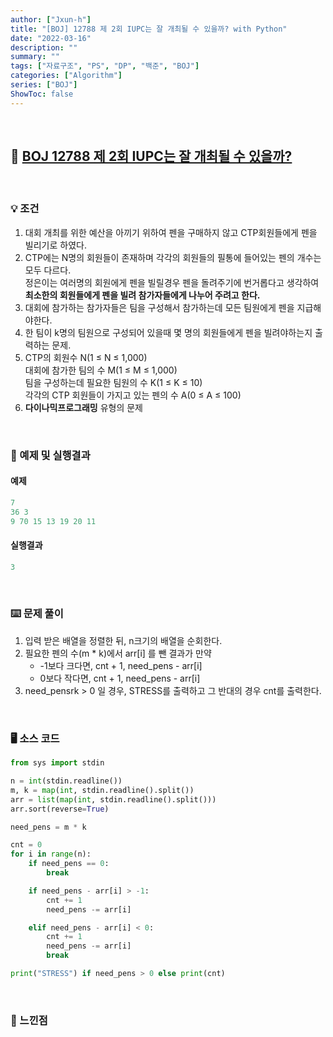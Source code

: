 ```yaml
---
author: ["Jxun-h"]
title: "[BOJ] 12788 제 2회 IUPC는 잘 개최될 수 있을까? with Python"
date: "2022-03-16"
description: ""
summary: ""
tags: ["자료구조", "PS", "DP", "백준", "BOJ"]
categories: ["Algorithm"]
series: ["BOJ"]
ShowToc: false
---
```


<br>

## 📌 <a href="https://www.acmicpc.net/problem/12788" target="_blank">BOJ 12788 제 2회 IUPC는 잘 개최될 수 있을까?</a>

<br>

### 💡 조건

1.  대회 개최를 위한 예산을 아끼기 위하여 펜을 구매하지 않고 CTP회원들에게 펜을 빌리기로 하였다.
2.  CTP에는 N명의 회원들이 존재하며 각각의 회원들의 필통에 들어있는 펜의 개수는 모두 다르다.  
    정은이는 여러명의 회원에게 펜을 빌릴경우 펜을 돌려주기에 번거롭다고 생각하여 **최소한의 회원들에게 펜을 빌려 참가자들에게 나누어 주려고 한다.**
3.  대회에 참가하는 참가자들은 팀을 구성해서 참가하는데 모든 팀원에게 펜을 지급해야한다.
4.  한 팀이 k명의 팀원으로 구성되어 있을때 몇 명의 회원들에게 펜을 빌려야하는지 출력하는 문제.
5.  CTP의 회원수 N(1 ≤ N ≤ 1,000)  
    대회에 참가한 팀의 수 M(1 ≤ M ≤ 1,000)  
    팀을 구성하는데 필요한 팀원의 수 K(1 ≤ K ≤ 10)  
    각각의 CTP 회원들이 가지고 있는 펜의 수 A(0 ≤ A ≤ 100)
6.  **다이나믹프로그래밍** 유형의 문제

<br>

### 🔖 예제 및 실행결과

#### 예제

```py
7
36 3
9 70 15 13 19 20 11
```

#### 실행결과

```py
3
```

<br>

### ⌨️ 문제 풀이

1.  입력 받은 배열을 정렬한 뒤, n크기의 배열을 순회한다.
2.  필요한 펜의 수(m * k)에서 arr[i] 를 뺀 결과가 만약
    -   -1보다 크다면, cnt + 1, need_pens - arr[i]
    -   0보다 작다면, cnt + 1, need_pens - arr[i]
3.  need_pensrk > 0 일 경우, STRESS를 출력하고 그 반대의 경우 cnt를 출력한다.

<br>

### 🖥 소스 코드

```py
from sys import stdin

n = int(stdin.readline())
m, k = map(int, stdin.readline().split())
arr = list(map(int, stdin.readline().split()))
arr.sort(reverse=True)

need_pens = m * k

cnt = 0
for i in range(n):
    if need_pens == 0:
        break

    if need_pens - arr[i] > -1:
        cnt += 1
        need_pens -= arr[i]

    elif need_pens - arr[i] < 0:
        cnt += 1
        need_pens -= arr[i]
        break

print("STRESS") if need_pens > 0 else print(cnt)
```

<br>

### 💾 느낀점